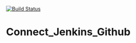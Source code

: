 [![Build Status](http://34.235.153.239/buildStatus/icon?job=pipeline2)](http://34.235.153.239/job/pipeline2/)

# Connect_Jenkins_Github


